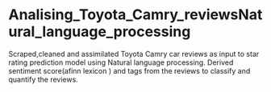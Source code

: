 # Analising_Toyota_Camry_reviewsNatural_language_processing
Scraped,cleaned and assimilated Toyota Camry car reviews as input to star rating prediction model using Natural language processing. Derived sentiment score(afinn lexicon ) and tags from the reviews to classify and quantify the reviews.
